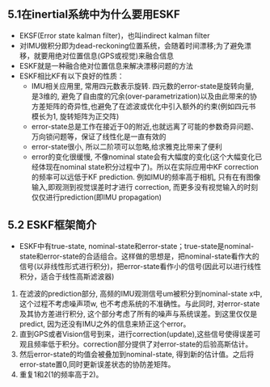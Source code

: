 ## 5.1在inertial系统中为什么要用ESKF
- EKSF(Error state kalman filter)，也叫indirect kalman filter
- 对IMU做积分即为dead-reckoning位置系统，会随着时间漂移;为了避免漂移，就要用绝对位置信息(GPS或视觉)来融合信息
- ESKF就是一种融合绝对位置信息来解决漂移问题的方法
- ESKF相比KF有以下良好的性质：
  - IMU相关应用里, 常用四元数表示旋转. 四元数的error-state是旋转向量, 是3维的, 避免了自由度的冗余(over-parametrization)以及由此带来的协方差矩阵的奇异性,也避免了在滤波或优化中引入额外的约束(例如四元书模长为1, 旋转矩阵为正交阵)
  - error-state总是工作在接近于0的附近,也就远离了可能的参数奇异问题、万向锁问题等，保证了线性化是一直有效的
  - error-state很小, 所以二阶项可以忽略,给求雅克比带来了便利
  - error的变化很缓慢, 不像nominal state会有大幅度的变化(这个大幅变化已经体现在nominal state积分过程中了)。所以在实际应用中KF correction的频率可以远低于KF prediction. 例如IMU的频率高于相机, 只有在有图像输入,即观测到视觉误差时才进行 correction, 而更多没有视觉输入的时刻仅仅进行prediction(即IMU propagation)

## 5.2 ESKF框架简介
- ESKF中有true-state, nominal-state和error-state；true-state是nominal-state和error-state的合适组合。这样做的思想是，把nominal-state看作大的信号(以非线性形式进行积分)，把error-state看作小的信号(因此可以进行线性积分，适合于线性高斯滤波器)
1. 在滤波的prediction部分, 高频的IMU观测信号um被积分到nominal-state x中, 这个过程不考虑噪声项w, 也不考虑系统的不准确性。与此同时, 对error-state及其协方差进行积分, 这个部分考虑了所有的噪声与系统误差。到这里仅仅是predict, 因为还没有IMU之外的信息来矫正这个error。 
2. 直到GPS或者Vision信号到来，进行correction(update),这些信号使得误差可观且频率低于积分。correction部分提供了对error-state的后验高斯估计。
3. 然后error-state的均值会被叠加到nominal-state, 得到新的估计值。之后将error-state置0,同时更新误差状态的协防差矩阵。
4. 重复1和2(1的频率高于2)。